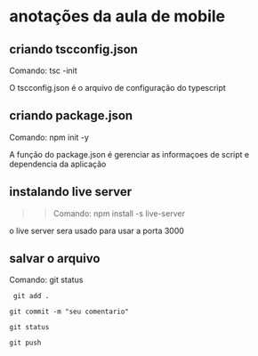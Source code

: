 # anotações da aula de mobile 

## criando tscconfig.json

Comando: tsc -init

O tscconfig.json é o arquivo de configuração do typescript

## criando package.json
Comando:  npm init -y

A função do package.json é gerenciar as informaçoes de script e dependencia da aplicação

## instalando live server

>> Comando: npm install -s live-server

o live server sera usado para usar a porta 3000 


## salvar o arquivo

Comando:
    git status 
    
     git add .
    
    git commit -m "seu comentario"

    git status

    git push
